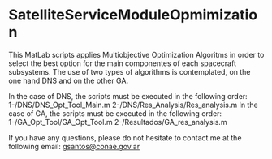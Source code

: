 # SatelliteServiceModuleOpmimization
This MatLab scripts applies Multiobjective Optimization Algoritms in order to select the best option for the main componentes of each spacecraft subsystems. 
The use of two types of algorithms is contemplated, on the one hand DNS and on the other GA.

In the case of DNS, the scripts must be executed in the following order:
  1-/DNS/DNS_Opt_Tool_Main.m
  2-/DNS/Res_Analysis/Res_analysis.m
In the case of GA, the scripts must be executed in the following order: 
  1-/GA_Opt_Tool/GA_Opt_Tool.m
  2-/Resultados/GA_res_analysis.m
 
 If you have any questions, please do not hesitate to contact me at the following email: gsantos@conae.gov.ar 
